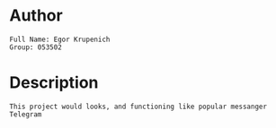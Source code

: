 # Author
```
Full Name: Egor Krupenich
Group: 053502
```

# Description

```
This project would looks, and functioning like popular messanger Telegram
```
